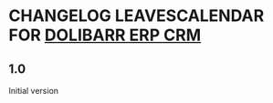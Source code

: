 # CHANGELOG LEAVESCALENDAR FOR [DOLIBARR ERP CRM](https://www.dolibarr.org)

## 1.0

Initial version
